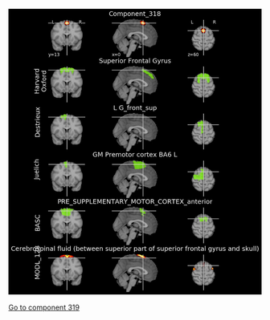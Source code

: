 


![318](preliminary/318.jpg "Component 318")

[Go to component 319](https://parietal-inria.github.io/MODL_atlas/1024/319 "Component 319")